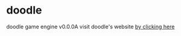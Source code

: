 # doodle
doodle game engine
v0.0.0A
visit doodle's website
[by clicking here](https://5duckscompany.wordpress.com/doodle-engine "CLICK IT")
